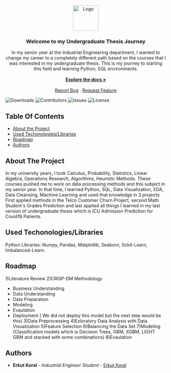 <br/>
<p align="center">
  <a href="https://github.com/erkutkoral/UndergraduateThesisJourney">
    <img src="https://www.bibguru.com/guides/img/apa-undergraduate-thesis-citation-400x400.png" alt="Logo" width="80" height="80">
  </a>

  <h3 align="center">Welcome to my Undergraduate Thesis Journey</h3>

  <p align="center">
    In my senior year at the Industrial Engineering department, I wanted to change my career to a completely different path based on the courses that I was interested in my undergraduate thesis. This is my journey to starting this field and learning Python, SQL environments.
    <br/>
    <br/>
    <a href="https://github.com/erkutkoral/UndergraduateThesisJourney"><strong>Explore the docs »</strong></a>
    <br/>
    <br/>
    <a href="https://github.com/erkutkoral/UndergraduateThesisJourney/issues">Report Bug</a>
    .
    <a href="https://github.com/erkutkoral/UndergraduateThesisJourney/issues">Request Feature</a>
  </p>
</p>

![Downloads](https://img.shields.io/github/downloads/erkutkoral/UndergraduateThesisJourney/total) ![Contributors](https://img.shields.io/github/contributors/erkutkoral/UndergraduateThesisJourney?color=dark-green) ![Issues](https://img.shields.io/github/issues/erkutkoral/UndergraduateThesisJourney) ![License](https://img.shields.io/github/license/erkutkoral/UndergraduateThesisJourney) 

## Table Of Contents

* [About the Project](#about-the-project)
* [Used Techonologies/Libraries](#built-with)
* [Roadmap](#roadmap)
* [Authors](#authors)

## About The Project

In my university years, I took Calculus, Probability, Statistics, Linear Algebra, Operations Research, Algorithms, Heuristic Methods. These courses pushed me to work on data processing methods and this subject in my senior year. In that time, I learned Python, SQL, Data Visualization, EDA, Data Cleansing, Machine Learning and used that knowledge in 3 projects. First applied methods in the Telco Customer Churn Project, second Math Student's Grades Prediction and last applied all things I learned in my last version of undergraduate thesis which is ICU Admission Prediction for Covid19 Patients.

## Used Techonologies/Libraries

Python Libraries: Numpy, Pandas, Matplotlib, Seaborn, Sckit-Learn, Imbalanced-Learn.

## Roadmap

1)Literature Review
2)CRISP-DM Methodology
 * Business Understanding
 * Data Understanding
 * Data Preparation
 * Modeling
 * Evaulation
 * Deployment ( We did not deploy this model but the next step would be this)
3)Data Preprocessing
4)Exloratory Data Analysis with Data Visualization
5)Feature Selection
6)Balancing the Data Set
7)Modeling (Classification models which is Decision Trees, GBM, XGBM, LIGHT GBM and stacked with some combinations)
8)Evaulation

## Authors

* **Erkut Koral** - *Industrial Engineer Student* - [Erkut Koral](https://www.linkedin.com/in/erkutkoral/)
